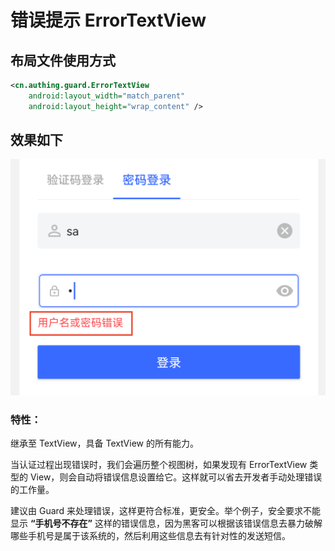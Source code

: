 # 错误提示 ErrorTextView

## 布局文件使用方式

```xml
<cn.authing.guard.ErrorTextView
    android:layout_width="match_parent"
    android:layout_height="wrap_content" />
```

## 效果如下

![](./images/error_text_view.png)

### 特性：

继承至 TextView，具备 TextView 的所有能力。

当认证过程出现错误时，我们会遍历整个视图树，如果发现有 ErrorTextView 类型的 View，则会自动将错误信息设置给它。这样就可以省去开发者手动处理错误的工作量。

建议由 Guard 来处理错误，这样更符合标准，更安全。举个例子，安全要求不能显示 **“手机号不存在”** 这样的错误信息，因为黑客可以根据该错误信息去暴力破解哪些手机号是属于该系统的，然后利用这些信息去有针对性的发送短信。
